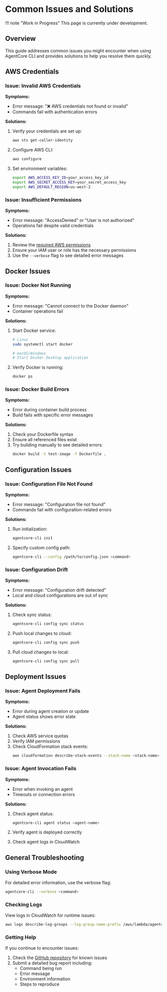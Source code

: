 # Common Issues and Solutions

!!! note "Work in Progress"
    This page is currently under development.

## Overview

This guide addresses common issues you might encounter when using AgentCore CLI and provides solutions to help you resolve them quickly.

## AWS Credentials

### Issue: Invalid AWS Credentials

**Symptoms:**
- Error message: "❌ AWS credentials not found or invalid"
- Commands fail with authentication errors

**Solutions:**

1. Verify your credentials are set up:
   ```bash
   aws sts get-caller-identity
   ```

2. Configure AWS CLI:
   ```bash
   aws configure
   ```

3. Set environment variables:
   ```bash
   export AWS_ACCESS_KEY_ID=your_access_key_id
   export AWS_SECRET_ACCESS_KEY=your_secret_access_key
   export AWS_DEFAULT_REGION=us-west-2
   ```

### Issue: Insufficient Permissions

**Symptoms:**
- Error message: "AccessDenied" or "User is not authorized"
- Operations fail despite valid credentials

**Solutions:**

1. Review the [required AWS permissions](../getting-started/installation.md#required-aws-permissions)
2. Ensure your IAM user or role has the necessary permissions
3. Use the `--verbose` flag to see detailed error messages

## Docker Issues

### Issue: Docker Not Running

**Symptoms:**
- Error message: "Cannot connect to the Docker daemon"
- Container operations fail

**Solutions:**

1. Start Docker service:
   ```bash
   # Linux
   sudo systemctl start docker

   # macOS/Windows
   # Start Docker Desktop application
   ```

2. Verify Docker is running:
   ```bash
   docker ps
   ```

### Issue: Docker Build Errors

**Symptoms:**
- Error during container build process
- Build fails with specific error messages

**Solutions:**

1. Check your Dockerfile syntax
2. Ensure all referenced files exist
3. Try building manually to see detailed errors:
   ```bash
   docker build -t test-image -f Dockerfile .
   ```

## Configuration Issues

### Issue: Configuration File Not Found

**Symptoms:**
- Error message: "Configuration file not found"
- Commands fail with configuration-related errors

**Solutions:**

1. Run initialization:
   ```bash
   agentcore-cli init
   ```

2. Specify custom config path:
   ```bash
   agentcore-cli --config /path/to/config.json <command>
   ```

### Issue: Configuration Drift

**Symptoms:**
- Error message: "Configuration drift detected"
- Local and cloud configurations are out of sync

**Solutions:**

1. Check sync status:
   ```bash
   agentcore-cli config sync status
   ```

2. Push local changes to cloud:
   ```bash
   agentcore-cli config sync push
   ```

3. Pull cloud changes to local:
   ```bash
   agentcore-cli config sync pull
   ```

## Deployment Issues

### Issue: Agent Deployment Fails

**Symptoms:**
- Error during agent creation or update
- Agent status shows error state

**Solutions:**

1. Check AWS service quotas
2. Verify IAM permissions
3. Check CloudFormation stack events:
   ```bash
   aws cloudformation describe-stack-events --stack-name <stack-name>
   ```

### Issue: Agent Invocation Fails

**Symptoms:**
- Error when invoking an agent
- Timeouts or connection errors

**Solutions:**

1. Check agent status:
   ```bash
   agentcore-cli agent status <agent-name>
   ```

2. Verify agent is deployed correctly
3. Check agent logs in CloudWatch

## General Troubleshooting

### Using Verbose Mode

For detailed error information, use the verbose flag:

```bash
agentcore-cli --verbose <command>
```

### Checking Logs

View logs in CloudWatch for runtime issues:

```bash
aws logs describe-log-groups --log-group-name-prefix /aws/lambda/agentcore
```

### Getting Help

If you continue to encounter issues:

1. Check the [GitHub repository](https://github.com/theagenticguy/agentcore-cli/issues) for known issues
2. Submit a detailed bug report including:
   - Command being run
   - Error message
   - Environment information
   - Steps to reproduce
